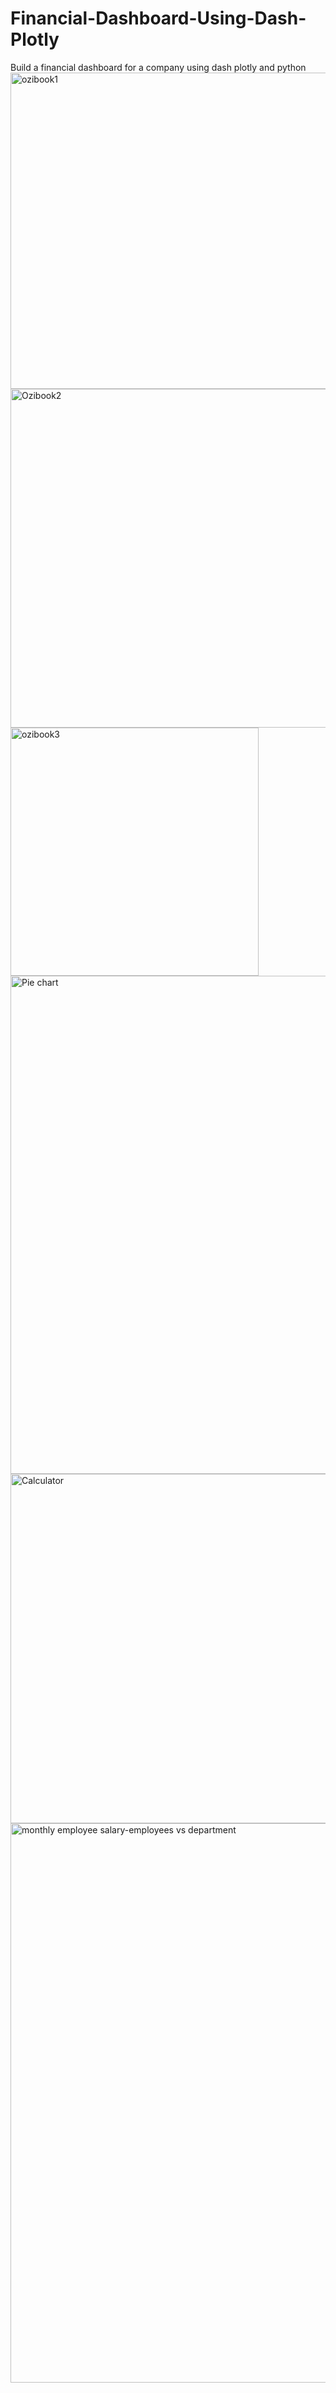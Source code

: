 # Financial-Dashboard-Using-Dash-Plotly
Build a financial dashboard for a company using dash plotly and python
<img width="506" alt="ozibook1" src="https://user-images.githubusercontent.com/82444922/220926192-37d6025b-f007-44cc-a803-bf735ed87886.png">
<img width="542" alt="Ozibook2" src="https://user-images.githubusercontent.com/82444922/220926262-d6fdc95c-9b3c-4d4a-b1ff-2b32b66ff08e.png">
<img width="397" alt="ozibook3" src="https://user-images.githubusercontent.com/82444922/220926287-a154116f-d396-446c-b6df-745c57ac1c25.png">
<img width="797" alt="Pie chart" src="https://user-images.githubusercontent.com/82444922/220926347-8cfd70b5-0e90-447d-88a8-473a535afe04.png">
<img width="559" alt="Calculator" src="https://user-images.githubusercontent.com/82444922/220926417-fb0ba998-94e5-4ced-92e3-910476f35228.png">
<img width="895" alt="monthly employee salary-employees vs department" src="https://user-images.githubusercontent.com/82444922/220926467-0ced6def-648d-4549-8e6c-e829a224f792.png">

